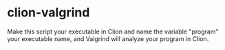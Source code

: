 # clion-valgrind

Make this script your executable in Clion and name the variable "program" your executable name, and Valgrind will analyze your program in Clion. 
